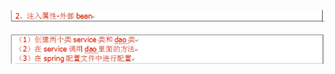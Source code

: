 ![image-20220102141042675](MarkDownImages/readme.assets/image-20220102141042675.png)

![image-20220103003624400](MarkDownImages/readme.assets/image-20220103003624400.png)


